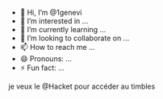 - 👋 Hi, I’m @1genevi
- 👀 I’m interested in ...
- 🌱 I’m currently learning ...
- 💞️ I’m looking to collaborate on ...
- 📫 How to reach me ...
- 😄 Pronouns: ...
- ⚡ Fun fact: ...

<!---
1genevi/1genevi is a ✨ special ✨ repository because its `README.md` (this file) appears on your GitHub profile.
You can click the Preview link to take a look at your changes.
--->
je veux le @Hacket pour accéder au timbles
